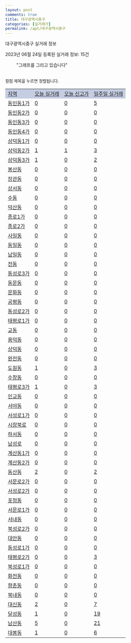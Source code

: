 ```yaml
---
layout: post
comments: true
title: 대구광역시중구
categories: [실거래가]
permalink: /apt/대구광역시중구
---
```


대구광역시중구 실거래 정보

2023년 06월 24일 등록된 실거래 정보: 15건

<!--<script async src="https://pagead2.googlesyndication.com/pagead/js/adsbygoogle.js?client=ca-pub-3485438051770037"
 crossorigin="anonymous"></script>-->

<script type="text/javascript">
  google.charts.load('current', {'packages':['corechart']});
  google.charts.setOnLoadCallback(drawChart);

  function drawChart() {
    var data = google.visualization.arrayToDataTable([['거래일', '매매', '전월세', '전매'], ['21-01', 0, 4, 1], ['21-02', 0, 1, 0], ['21-03', 0, 1, 0], ['21-04', 0, 1, 0], ['21-05', 0, 1, 0], ['21-06', 5, 7, 9], ['21-07', 30, 53, 13], ['21-08', 15, 46, 22], ['21-09', 28, 88, 18], ['21-10', 19, 170, 14], ['21-11', 23, 84, 11], ['21-12', 25, 66, 14], ['22-01', 12, 73, 12], ['22-02', 20, 66, 9], ['22-03', 23, 131, 21], ['22-04', 28, 174, 16], ['22-05', 74, 146, 16], ['22-06', 20, 95, 10], ['22-07', 34, 96, 23], ['22-08', 29, 84, 20], ['22-09', 36, 105, 38], ['22-10', 27, 150, 54], ['22-11', 23, 147, 51], ['22-12', 48, 190, 51], ['23-01', 71, 206, 55], ['23-02', 105, 186, 98], ['23-03', 101, 241, 79], ['23-04', 95, 166, 89], ['23-05', 96, 131, 106], ['23-06', 33, 57, 59]]);

    var options = {
      title: '최근 1년간 유형별 거래량 추이',
      legend: { position: 'bottom' }
    };

    setTimeout(function() {
        var chart = new google.visualization.LineChart(document.getElementById('columnchart_material'));
        chart.draw(data, (options));
        document.getElementById('loading').style.display = 'none';
        var dayLabel = (new Date()).getDay();
        if (dayLabel < 2) {
            sorttable.innerSortFunction.apply(document.getElementById('week'), []);
            sorttable.innerSortFunction.apply(document.getElementById('week'), []);        
        }
        else {
            sorttable.innerSortFunction.apply(document.getElementById('today'), []);
            sorttable.innerSortFunction.apply(document.getElementById('today'), []);
        }
    }, 200);

  }
</script>

<div id="loading" style="z-index:20; display: block; margin-left: 35px">"그래프를 그리고 있습니다"</div>
<div id="columnchart_material" style="width: 95%; margin-left: -35px; display: block"></div>
<!--<div style="width: 95%; margin-left: -35px; display: block">
      <script async src="https://pagead2.googlesyndication.com/pagead/js/adsbygoogle.js?client=ca-pub-3485438051770037"
          crossorigin="anonymous"></script>
      <ins class="adsbygoogle"
          style="display:block"
          data-ad-format="fluid"
          data-ad-layout-key="-fb+5w+4e-db+86"
          data-ad-client="ca-pub-3485438051770037"
          data-ad-slot="1827090281"></ins>
      <script>
          (adsbygoogle = window.adsbygoogle || []).push({});
      </script>
</div>-->
<br>

<font size='small' style='font-size: small;'>컬럼 제목을 누르면 정렬됩니다.</font>
<table class="sortable">
  <tr style='background-color: rgba(114, 132, 186,0.4);'>
    <td id="region"><a href="#">지역</a></td>
    <td id="today"><a href="#">오늘 실거래</a></td>
    <td id="today_new"><a href="#">오늘 신고가</a></td>
    <td id="week"><a href="#">일주일 실거래</a></td>
  </tr>

  
  <tr class="item">
    <td><a href="대구광역시중구동인동1가">동인동1가</a></td>
    <td><a href="대구광역시중구동인동1가">0</a></td>
    <td><a href="대구광역시중구동인동1가">0</a></td>
    <td><a href="대구광역시중구동인동1가">5</a></td>
  </tr>
    

  <tr class="item">
    <td><a href="대구광역시중구동인동2가">동인동2가</a></td>
    <td><a href="대구광역시중구동인동2가">0</a></td>
    <td><a href="대구광역시중구동인동2가">0</a></td>
    <td><a href="대구광역시중구동인동2가">0</a></td>
  </tr>
    

  <tr class="item">
    <td><a href="대구광역시중구동인동3가">동인동3가</a></td>
    <td><a href="대구광역시중구동인동3가">0</a></td>
    <td><a href="대구광역시중구동인동3가">0</a></td>
    <td><a href="대구광역시중구동인동3가">0</a></td>
  </tr>
    

  <tr class="item">
    <td><a href="대구광역시중구동인동4가">동인동4가</a></td>
    <td><a href="대구광역시중구동인동4가">0</a></td>
    <td><a href="대구광역시중구동인동4가">0</a></td>
    <td><a href="대구광역시중구동인동4가">0</a></td>
  </tr>
    

  <tr class="item">
    <td><a href="대구광역시중구삼덕동1가">삼덕동1가</a></td>
    <td><a href="대구광역시중구삼덕동1가">0</a></td>
    <td><a href="대구광역시중구삼덕동1가">0</a></td>
    <td><a href="대구광역시중구삼덕동1가">0</a></td>
  </tr>
    

  <tr class="item">
    <td><a href="대구광역시중구삼덕동2가">삼덕동2가</a></td>
    <td><a href="대구광역시중구삼덕동2가">1</a></td>
    <td><a href="대구광역시중구삼덕동2가">1</a></td>
    <td><a href="대구광역시중구삼덕동2가">3</a></td>
  </tr>
    

  <tr class="item">
    <td><a href="대구광역시중구삼덕동3가">삼덕동3가</a></td>
    <td><a href="대구광역시중구삼덕동3가">1</a></td>
    <td><a href="대구광역시중구삼덕동3가">0</a></td>
    <td><a href="대구광역시중구삼덕동3가">2</a></td>
  </tr>
    

  <tr class="item">
    <td><a href="대구광역시중구봉산동">봉산동</a></td>
    <td><a href="대구광역시중구봉산동">0</a></td>
    <td><a href="대구광역시중구봉산동">0</a></td>
    <td><a href="대구광역시중구봉산동">0</a></td>
  </tr>
    

  <tr class="item">
    <td><a href="대구광역시중구장관동">장관동</a></td>
    <td><a href="대구광역시중구장관동">0</a></td>
    <td><a href="대구광역시중구장관동">0</a></td>
    <td><a href="대구광역시중구장관동">0</a></td>
  </tr>
    

  <tr class="item">
    <td><a href="대구광역시중구상서동">상서동</a></td>
    <td><a href="대구광역시중구상서동">0</a></td>
    <td><a href="대구광역시중구상서동">0</a></td>
    <td><a href="대구광역시중구상서동">0</a></td>
  </tr>
    

  <tr class="item">
    <td><a href="대구광역시중구수동">수동</a></td>
    <td><a href="대구광역시중구수동">0</a></td>
    <td><a href="대구광역시중구수동">0</a></td>
    <td><a href="대구광역시중구수동">0</a></td>
  </tr>
    

  <tr class="item">
    <td><a href="대구광역시중구덕산동">덕산동</a></td>
    <td><a href="대구광역시중구덕산동">0</a></td>
    <td><a href="대구광역시중구덕산동">0</a></td>
    <td><a href="대구광역시중구덕산동">0</a></td>
  </tr>
    

  <tr class="item">
    <td><a href="대구광역시중구종로1가">종로1가</a></td>
    <td><a href="대구광역시중구종로1가">0</a></td>
    <td><a href="대구광역시중구종로1가">0</a></td>
    <td><a href="대구광역시중구종로1가">0</a></td>
  </tr>
    

  <tr class="item">
    <td><a href="대구광역시중구종로2가">종로2가</a></td>
    <td><a href="대구광역시중구종로2가">0</a></td>
    <td><a href="대구광역시중구종로2가">0</a></td>
    <td><a href="대구광역시중구종로2가">0</a></td>
  </tr>
    

  <tr class="item">
    <td><a href="대구광역시중구사일동">사일동</a></td>
    <td><a href="대구광역시중구사일동">0</a></td>
    <td><a href="대구광역시중구사일동">0</a></td>
    <td><a href="대구광역시중구사일동">0</a></td>
  </tr>
    

  <tr class="item">
    <td><a href="대구광역시중구동일동">동일동</a></td>
    <td><a href="대구광역시중구동일동">0</a></td>
    <td><a href="대구광역시중구동일동">0</a></td>
    <td><a href="대구광역시중구동일동">0</a></td>
  </tr>
    

  <tr class="item">
    <td><a href="대구광역시중구남일동">남일동</a></td>
    <td><a href="대구광역시중구남일동">0</a></td>
    <td><a href="대구광역시중구남일동">0</a></td>
    <td><a href="대구광역시중구남일동">0</a></td>
  </tr>
    

  <tr class="item">
    <td><a href="대구광역시중구전동">전동</a></td>
    <td><a href="대구광역시중구전동">0</a></td>
    <td><a href="대구광역시중구전동">0</a></td>
    <td><a href="대구광역시중구전동">0</a></td>
  </tr>
    

  <tr class="item">
    <td><a href="대구광역시중구동성로3가">동성로3가</a></td>
    <td><a href="대구광역시중구동성로3가">0</a></td>
    <td><a href="대구광역시중구동성로3가">0</a></td>
    <td><a href="대구광역시중구동성로3가">0</a></td>
  </tr>
    

  <tr class="item">
    <td><a href="대구광역시중구동문동">동문동</a></td>
    <td><a href="대구광역시중구동문동">0</a></td>
    <td><a href="대구광역시중구동문동">0</a></td>
    <td><a href="대구광역시중구동문동">0</a></td>
  </tr>
    

  <tr class="item">
    <td><a href="대구광역시중구문화동">문화동</a></td>
    <td><a href="대구광역시중구문화동">0</a></td>
    <td><a href="대구광역시중구문화동">0</a></td>
    <td><a href="대구광역시중구문화동">0</a></td>
  </tr>
    

  <tr class="item">
    <td><a href="대구광역시중구공평동">공평동</a></td>
    <td><a href="대구광역시중구공평동">0</a></td>
    <td><a href="대구광역시중구공평동">0</a></td>
    <td><a href="대구광역시중구공평동">0</a></td>
  </tr>
    

  <tr class="item">
    <td><a href="대구광역시중구동성로2가">동성로2가</a></td>
    <td><a href="대구광역시중구동성로2가">0</a></td>
    <td><a href="대구광역시중구동성로2가">0</a></td>
    <td><a href="대구광역시중구동성로2가">0</a></td>
  </tr>
    

  <tr class="item">
    <td><a href="대구광역시중구태평로1가">태평로1가</a></td>
    <td><a href="대구광역시중구태평로1가">0</a></td>
    <td><a href="대구광역시중구태평로1가">0</a></td>
    <td><a href="대구광역시중구태평로1가">0</a></td>
  </tr>
    

  <tr class="item">
    <td><a href="대구광역시중구교동">교동</a></td>
    <td><a href="대구광역시중구교동">0</a></td>
    <td><a href="대구광역시중구교동">0</a></td>
    <td><a href="대구광역시중구교동">0</a></td>
  </tr>
    

  <tr class="item">
    <td><a href="대구광역시중구용덕동">용덕동</a></td>
    <td><a href="대구광역시중구용덕동">0</a></td>
    <td><a href="대구광역시중구용덕동">0</a></td>
    <td><a href="대구광역시중구용덕동">0</a></td>
  </tr>
    

  <tr class="item">
    <td><a href="대구광역시중구상덕동">상덕동</a></td>
    <td><a href="대구광역시중구상덕동">0</a></td>
    <td><a href="대구광역시중구상덕동">0</a></td>
    <td><a href="대구광역시중구상덕동">0</a></td>
  </tr>
    

  <tr class="item">
    <td><a href="대구광역시중구완전동">완전동</a></td>
    <td><a href="대구광역시중구완전동">0</a></td>
    <td><a href="대구광역시중구완전동">0</a></td>
    <td><a href="대구광역시중구완전동">0</a></td>
  </tr>
    

  <tr class="item">
    <td><a href="대구광역시중구도원동">도원동</a></td>
    <td><a href="대구광역시중구도원동">1</a></td>
    <td><a href="대구광역시중구도원동">0</a></td>
    <td><a href="대구광역시중구도원동">3</a></td>
  </tr>
    

  <tr class="item">
    <td><a href="대구광역시중구수창동">수창동</a></td>
    <td><a href="대구광역시중구수창동">0</a></td>
    <td><a href="대구광역시중구수창동">0</a></td>
    <td><a href="대구광역시중구수창동">0</a></td>
  </tr>
    

  <tr class="item">
    <td><a href="대구광역시중구태평로3가">태평로3가</a></td>
    <td><a href="대구광역시중구태평로3가">1</a></td>
    <td><a href="대구광역시중구태평로3가">0</a></td>
    <td><a href="대구광역시중구태평로3가">3</a></td>
  </tr>
    

  <tr class="item">
    <td><a href="대구광역시중구인교동">인교동</a></td>
    <td><a href="대구광역시중구인교동">0</a></td>
    <td><a href="대구광역시중구인교동">0</a></td>
    <td><a href="대구광역시중구인교동">0</a></td>
  </tr>
    

  <tr class="item">
    <td><a href="대구광역시중구서야동">서야동</a></td>
    <td><a href="대구광역시중구서야동">0</a></td>
    <td><a href="대구광역시중구서야동">0</a></td>
    <td><a href="대구광역시중구서야동">0</a></td>
  </tr>
    

  <tr class="item">
    <td><a href="대구광역시중구서성로1가">서성로1가</a></td>
    <td><a href="대구광역시중구서성로1가">0</a></td>
    <td><a href="대구광역시중구서성로1가">0</a></td>
    <td><a href="대구광역시중구서성로1가">0</a></td>
  </tr>
    

  <tr class="item">
    <td><a href="대구광역시중구시장북로">시장북로</a></td>
    <td><a href="대구광역시중구시장북로">0</a></td>
    <td><a href="대구광역시중구시장북로">0</a></td>
    <td><a href="대구광역시중구시장북로">0</a></td>
  </tr>
    

  <tr class="item">
    <td><a href="대구광역시중구하서동">하서동</a></td>
    <td><a href="대구광역시중구하서동">0</a></td>
    <td><a href="대구광역시중구하서동">0</a></td>
    <td><a href="대구광역시중구하서동">0</a></td>
  </tr>
    

  <tr class="item">
    <td><a href="대구광역시중구남성로">남성로</a></td>
    <td><a href="대구광역시중구남성로">0</a></td>
    <td><a href="대구광역시중구남성로">0</a></td>
    <td><a href="대구광역시중구남성로">0</a></td>
  </tr>
    

  <tr class="item">
    <td><a href="대구광역시중구계산동1가">계산동1가</a></td>
    <td><a href="대구광역시중구계산동1가">0</a></td>
    <td><a href="대구광역시중구계산동1가">0</a></td>
    <td><a href="대구광역시중구계산동1가">0</a></td>
  </tr>
    

  <tr class="item">
    <td><a href="대구광역시중구계산동2가">계산동2가</a></td>
    <td><a href="대구광역시중구계산동2가">0</a></td>
    <td><a href="대구광역시중구계산동2가">0</a></td>
    <td><a href="대구광역시중구계산동2가">0</a></td>
  </tr>
    

  <tr class="item">
    <td><a href="대구광역시중구동산동">동산동</a></td>
    <td><a href="대구광역시중구동산동">2</a></td>
    <td><a href="대구광역시중구동산동">0</a></td>
    <td><a href="대구광역시중구동산동">2</a></td>
  </tr>
    

  <tr class="item">
    <td><a href="대구광역시중구서문로2가">서문로2가</a></td>
    <td><a href="대구광역시중구서문로2가">0</a></td>
    <td><a href="대구광역시중구서문로2가">0</a></td>
    <td><a href="대구광역시중구서문로2가">0</a></td>
  </tr>
    

  <tr class="item">
    <td><a href="대구광역시중구서성로2가">서성로2가</a></td>
    <td><a href="대구광역시중구서성로2가">0</a></td>
    <td><a href="대구광역시중구서성로2가">0</a></td>
    <td><a href="대구광역시중구서성로2가">0</a></td>
  </tr>
    

  <tr class="item">
    <td><a href="대구광역시중구포정동">포정동</a></td>
    <td><a href="대구광역시중구포정동">0</a></td>
    <td><a href="대구광역시중구포정동">0</a></td>
    <td><a href="대구광역시중구포정동">0</a></td>
  </tr>
    

  <tr class="item">
    <td><a href="대구광역시중구서문로1가">서문로1가</a></td>
    <td><a href="대구광역시중구서문로1가">0</a></td>
    <td><a href="대구광역시중구서문로1가">0</a></td>
    <td><a href="대구광역시중구서문로1가">0</a></td>
  </tr>
    

  <tr class="item">
    <td><a href="대구광역시중구서내동">서내동</a></td>
    <td><a href="대구광역시중구서내동">0</a></td>
    <td><a href="대구광역시중구서내동">0</a></td>
    <td><a href="대구광역시중구서내동">0</a></td>
  </tr>
    

  <tr class="item">
    <td><a href="대구광역시중구북성로2가">북성로2가</a></td>
    <td><a href="대구광역시중구북성로2가">0</a></td>
    <td><a href="대구광역시중구북성로2가">0</a></td>
    <td><a href="대구광역시중구북성로2가">0</a></td>
  </tr>
    

  <tr class="item">
    <td><a href="대구광역시중구대안동">대안동</a></td>
    <td><a href="대구광역시중구대안동">0</a></td>
    <td><a href="대구광역시중구대안동">0</a></td>
    <td><a href="대구광역시중구대안동">0</a></td>
  </tr>
    

  <tr class="item">
    <td><a href="대구광역시중구동성로1가">동성로1가</a></td>
    <td><a href="대구광역시중구동성로1가">0</a></td>
    <td><a href="대구광역시중구동성로1가">0</a></td>
    <td><a href="대구광역시중구동성로1가">0</a></td>
  </tr>
    

  <tr class="item">
    <td><a href="대구광역시중구태평로2가">태평로2가</a></td>
    <td><a href="대구광역시중구태평로2가">0</a></td>
    <td><a href="대구광역시중구태평로2가">0</a></td>
    <td><a href="대구광역시중구태평로2가">3</a></td>
  </tr>
    

  <tr class="item">
    <td><a href="대구광역시중구북성로1가">북성로1가</a></td>
    <td><a href="대구광역시중구북성로1가">0</a></td>
    <td><a href="대구광역시중구북성로1가">0</a></td>
    <td><a href="대구광역시중구북성로1가">0</a></td>
  </tr>
    

  <tr class="item">
    <td><a href="대구광역시중구화전동">화전동</a></td>
    <td><a href="대구광역시중구화전동">0</a></td>
    <td><a href="대구광역시중구화전동">0</a></td>
    <td><a href="대구광역시중구화전동">0</a></td>
  </tr>
    

  <tr class="item">
    <td><a href="대구광역시중구향촌동">향촌동</a></td>
    <td><a href="대구광역시중구향촌동">0</a></td>
    <td><a href="대구광역시중구향촌동">0</a></td>
    <td><a href="대구광역시중구향촌동">0</a></td>
  </tr>
    

  <tr class="item">
    <td><a href="대구광역시중구북내동">북내동</a></td>
    <td><a href="대구광역시중구북내동">0</a></td>
    <td><a href="대구광역시중구북내동">0</a></td>
    <td><a href="대구광역시중구북내동">0</a></td>
  </tr>
    

  <tr class="item">
    <td><a href="대구광역시중구대신동">대신동</a></td>
    <td><a href="대구광역시중구대신동">2</a></td>
    <td><a href="대구광역시중구대신동">0</a></td>
    <td><a href="대구광역시중구대신동">7</a></td>
  </tr>
    

  <tr class="item">
    <td><a href="대구광역시중구달성동">달성동</a></td>
    <td><a href="대구광역시중구달성동">1</a></td>
    <td><a href="대구광역시중구달성동">0</a></td>
    <td><a href="대구광역시중구달성동">19</a></td>
  </tr>
    

  <tr class="item">
    <td><a href="대구광역시중구남산동">남산동</a></td>
    <td><a href="대구광역시중구남산동">5</a></td>
    <td><a href="대구광역시중구남산동">0</a></td>
    <td><a href="대구광역시중구남산동">21</a></td>
  </tr>
    

  <tr class="item">
    <td><a href="대구광역시중구대봉동">대봉동</a></td>
    <td><a href="대구광역시중구대봉동">1</a></td>
    <td><a href="대구광역시중구대봉동">0</a></td>
    <td><a href="대구광역시중구대봉동">6</a></td>
  </tr>
    


</table>


    